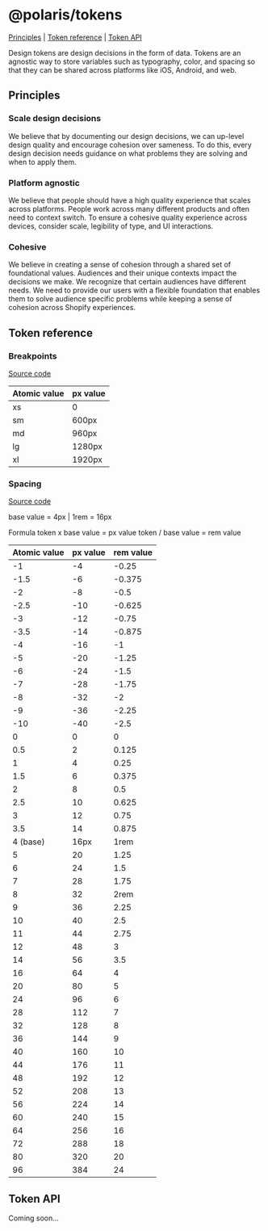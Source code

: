 # @polaris/tokens

[Principles](#principles) | [Token reference](#token-reference) | [Token API](#token-api)

Design tokens are design decisions in the form of data. Tokens are an agnostic way to store variables such as typography, color, and spacing so that they can be shared across platforms like iOS, Android, and web.

## Principles

### Scale design decisions

We believe that by documenting our design decisions, we can up-level design quality and encourage cohesion over sameness. To do this, every design decision needs guidance on what problems they are solving and when to apply them.

### Platform agnostic

We believe that people should have a high quality experience that scales across platforms. People work across many different products and often need to context switch. To ensure a cohesive quality experience across devices, consider scale, legibility of type, and UI interactions.

### Cohesive

We believe in creating a sense of cohesion through a shared set of foundational values. Audiences and their unique contexts impact the decisions we make. We recognize that certain audiences have different needs. We need to provide our users with a flexible foundation that enables them to solve audience specific problems while keeping a sense of cohesion across Shopify experiences.

## Token reference

### Breakpoints

[Source code](/src/breakpoints.ts)

| Atomic value | px value |
| ------------ | -------- |
| xs           | 0        |
| sm           | 600px    |
| md           | 960px    |
| lg           | 1280px   |
| xl           | 1920px   |

### Spacing

[Source code](/src/spacing.ts)

base value = 4px | 1rem = 16px

Formula
token x base value = px value
token / base value = rem value

| Atomic value | px value | rem value |
| ------------ | -------- | --------- |
| \-1          | \-4      | \-0.25    |
| \-1.5        | \-6      | \-0.375   |
| \-2          | \-8      | \-0.5     |
| \-2.5        | \-10     | \-0.625   |
| \-3          | \-12     | \-0.75    |
| \-3.5        | \-14     | \-0.875   |
| \-4          | \-16     | \-1       |
| \-5          | \-20     | \-1.25    |
| \-6          | \-24     | \-1.5     |
| \-7          | \-28     | \-1.75    |
| \-8          | \-32     | \-2       |
| \-9          | \-36     | \-2.25    |
| \-10         | \-40     | \-2.5     |
| 0            | 0        | 0         |
| 0.5          | 2        | 0.125     |
| 1            | 4        | 0.25      |
| 1.5          | 6        | 0.375     |
| 2            | 8        | 0.5       |
| 2.5          | 10       | 0.625     |
| 3            | 12       | 0.75      |
| 3.5          | 14       | 0.875     |
| 4 (base)     | 16px     | 1rem      |
| 5            | 20       | 1.25      |
| 6            | 24       | 1.5       |
| 7            | 28       | 1.75      |
| 8            | 32       | 2rem      |
| 9            | 36       | 2.25      |
| 10           | 40       | 2.5       |
| 11           | 44       | 2.75      |
| 12           | 48       | 3         |
| 14           | 56       | 3.5       |
| 16           | 64       | 4         |
| 20           | 80       | 5         |
| 24           | 96       | 6         |
| 28           | 112      | 7         |
| 32           | 128      | 8         |
| 36           | 144      | 9         |
| 40           | 160      | 10        |
| 44           | 176      | 11        |
| 48           | 192      | 12        |
| 52           | 208      | 13        |
| 56           | 224      | 14        |
| 60           | 240      | 15        |
| 64           | 256      | 16        |
| 72           | 288      | 18        |
| 80           | 320      | 20        |
| 96           | 384      | 24        |

## Token API

Coming soon...
